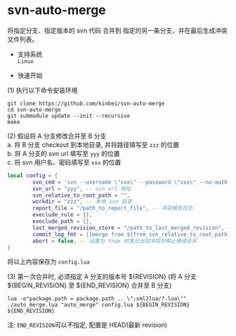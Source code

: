 # svn-auto-merge
将指定分支、指定版本的 svn 代码 合并到 指定的另一条分支，并在最后生成冲突文件列表。

- 支持系统    
`Linux`

- 快速开始

(1) 执行以下命令安装环境
```
git clone https://github.com/kinbei/svn-auto-merge
cd svn-auto-merge
git submodule update --init --recursive
make
```

(2) 假设将 A 分支修改合并至 B 分支    
a. 将 B 分支 checkout 到本地目录, 并将路径填写至 `zzz` 的位置    
b. 将 A 分支的 svn url 填写至 `yyy` 的位置    
c. 将 svn 用户名、密码填写至 `xxx` 的位置

```lua
local config = {
		svn_cmd = 'svn --username \"xxx\" --password \"xxx\" --no-auth-cache',
		svn_url = "yyy", -- svn url 地址
		svn_relative_to_root_path = "",
		workdir = "zzz", -- 本地 svn 目录
		report_file = "/path_to_report_file", -- 冲突报告日志
		execlude_rule = {},
		execlude_path = {},
		last_merged_revision_store = "/path_to_last_merged_revision", -- 程序用于保存最后已经合并过的版本号
		commit_log_fmt = [[merge from ${from_svn_relative_to_root_path} ${from_revision}|${from_commit_log}]], -- 合并代码后提交的 svn log 格式
		abort = false, -- 设置为 true 时表示出现冲突则停止继续合并
}
```
将以上内容保存为 `config.lua`   

(3) 第一次合并时, 必须指定 A 分支的版本号 ${REVISION} (将 A 分支 ${BEGIN_REVISION} 至 ${END_REVISION} 合并至 B 分支)
```
lua -e"package.path = package.path .. \";xml2lua/?.lua\"" ./auto_merge.lua "auto_merge" config.lua ${BEGIN_REVISION} ${END_REVISION}
```
注: `END_REVISION`可以不指定, 配置是 HEAD(最新 revision)    


